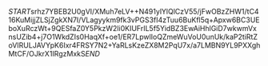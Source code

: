 $START$srhz7YBEB2U0gVI/XMuh7eLV++N491ylYlQlCzV55/jFwOBzZHW1/tC416KuMijjZLSjZgkXN7I/VLagyykm9fk3vPGS3fI4zTuu6BuKfl5q+Apxw6BC3UEboXuRczWt+9QESfaZ0Y5PkzW2li0KIUFrIL5f5YidBZ3EwAiHhlGiD7wkwmVxnsUZib4+j7O1WkdZIs0HaqXf+oe1/ER7LpwlIoQZmeWuVoU0unUk/kaP2tiRtZoVIRULJAVYpK6Ixr4FRSY7N2+YaRLsKzeZX8M2PqU7x/a7LMBN9YL9PXXghMtCF/OJkrX1IRgzMxkS$END$